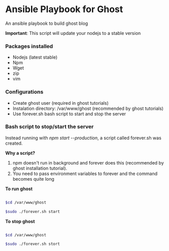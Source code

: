 # Ansible Playbook for Ghost

An ansible playbook to build ghost blog

**Important**: This script will update your nodejs to a stable version

### Packages installed
* Nodejs (latest stable)
* Npm
* Wget
* zip
* vim

### Configurations

* Create ghost user (required in ghost tutorials)
* Instalation directory: /var/www/ghost (recommended by ghost tutorials)
* Use forever.sh bash script to start and stop the server

### Bash script to stop/start the server

Instead running with *npm start --production*, a script called forever.sh was created.

**Why a script?**

1. npm doesn't run in background and forever does this (recommended by ghost installation tutorial). 
2. You need to pass environment variables to forever and the command becomes quite long 

**To run ghost**


```bash

$cd /var/www/ghost

$sudo ./forever.sh start

```



**To stop ghost**

```bash

$cd /var/www/ghost

$sudo ./forever.sh stort


```

